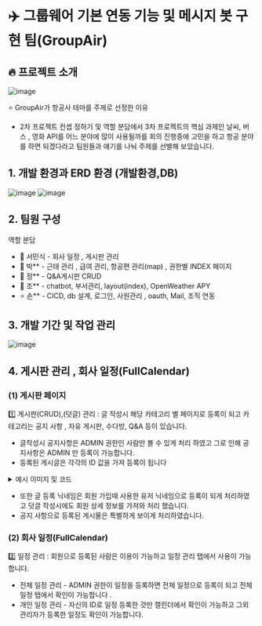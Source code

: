 # ✈️ 그룹웨어 기본 연동 기능 및 메시지 봇 구현 팀(GroupAir)

## 🔥 프로젝트 소개

![image](https://github.com/minsik4120/Second_TeamProject-GroupAir_Minsik/assets/154856679/9dd6cb04-4a67-4df5-b4cd-d5954dd27349)

⭐️ GroupAir가 항공사 테마를 주제로 선정한 이유

* 2차 프로젝트 컨셉 정하기 및 역할 분담에서 3차 프로젝트의 핵심 과제인 날씨, 버스 , 영화 API를 어느 분야에 많이 사용될까를 회의 진행중에 고민을 하고 항공 분야를 하면 되겠다라고 팀원들과 얘기를 나눠 주제를 선별해 보았습니다.


## 1. 개발 환경과 ERD 환경 (개발환경,DB)
![image](https://github.com/minsik4120/Second_TeamProject-GroupAir_Minsik/assets/154856679/62ad29ef-4c6b-4df7-a265-396957780b10)
![image](https://github.com/minsik4120/Second_TeamProject-GroupAir_Minsik/assets/154856679/5482a899-b79a-4c56-b482-6aee29dc2639)


## 2. 팀원 구성
역할 분담  <br/>

   * 🐬 서민식 - 회사 일정 , 게시판 관리   <br/>
   * 🎅 박** - 근태 관리 , 급여 관리, 항공편 관리(map) , 권한별 INDEX 페이지   <br/>
   * 🌝 정** - Q&A게시판 CRUD   <br/>
   * 👻 조** - chatbot, 부서관리, layout(index), OpenWeather APY   <br/>
   * ⭐ 손** - CICD, db 설계, 로그인, 사원관리 , oauth, Mail, 조직 연동 <br/>

 ## 3. 개발 기간 및 작업 관리
 ![image](https://github.com/minsik4120/Second_TeamProject-GroupAir_Minsik/assets/154856679/70780eb4-4907-423c-843d-ff1942a0d4df)


## 4. 게시판 관리 , 회사 일정(FullCalendar)  <br/>

  ### (1) 게시판 페이지   <br/>
  
   1️⃣ 게시판(CRUD),(덧글) 관리 : 글 작성시 해당 카테고리 별 페이지로 등록이 되고 카테고리는 공지 사항 , 자유 게시판, 수다방, Q&A 등이 있습니다. 
   * 글작성시 공지사항은 ADMIN 권한인 사람만 볼 수 있게 처리 하였고 그로 인해 공지사항은 ADMIN 만 등록이 가능합니다.
   * 등록된 게시글은 각각의 ID 값을 가져 등록이 됩니다

<details>
  <summary>예시 이미지 및 코드 </summary>
  
![image](https://github.com/minsik4120/Second_TeamProject-GroupAir_Minsik/assets/154856679/ca9e9c7d-6bc8-4338-98d8-965549810a69)

![image](https://github.com/minsik4120/Second_TeamProject-GroupAir_Minsik/assets/154856679/1dc3c1ec-3a2c-40ef-bbe6-47e725b17aca)
     
![image](https://github.com/minsik4120/Second_TeamProject-GroupAir_Minsik/assets/154856679/4c11e026-acac-41e0-8faf-f852f6c5c3cb)
    
![image](https://github.com/minsik4120/Second_TeamProject-GroupAir_Minsik/assets/154856679/0b5ee723-783e-45bc-bc6e-b4b577050ff9)


</details>
 


   * 또한 글 등록 닉네임은 회원 가입때 사용한 유저 닉네임으로 등록이 되게 처리하였고 덧글 작성시에도 회원 상세 정보를 가져와 처리 했습니다.
   * 공지 사항으로 등록된 게시물은 특별하게 보이게 처리하였습니다.
        
     
      





  ### (2) 회사 일정(FullCalendar)  
  2️⃣ 일정 관리  : 회원으로 등록된 사람은 이용이 가능하고 일정 관리 탭에서 사용이 가능합니다.
  * 전체 일정 관리 - ADMIN 권한이 일정을 등록하면 전체 일정으로 등록이 되고 전체 일정 탭에서 확인이 가능합니다 .
  * 개인 일정 관리 - 자신의 ID로 일정 등록한 것만 캘린더에서 확인이 가능하고 그외 관리자가 등록한 일정도 확인이 가능합니다.                                                                                                                            
